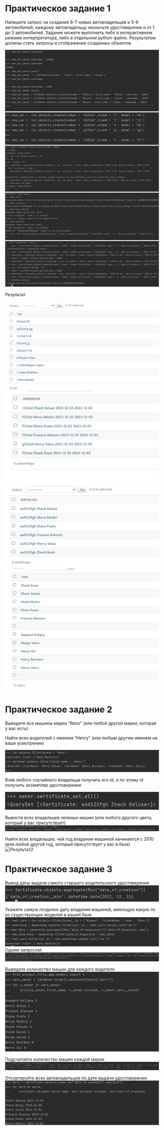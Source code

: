 # Практическое задание 1

Напишите запрос на создание 6-7 новых автовладельцев и 5-6 автомобилей, каждому автовладельцу назначьте удостоверение и от 1 до 3 автомобилей. Задание можете выполнить либо в интерактивном режиме интерпретатора, либо в отдельном python-файле. Результатом должны стать запросы и отображение созданных объектов.

![Результат2](Images/1.jpg)
![Результат2](Images/2.jpg)
![Результат2](Images/3.jpg)
![Результат2](Images/4.jpg)
![Результат2](Images/9.jpg)


 Результат

![Результат2](Images/5.jpg)
![Результат2](Images/6.jpg)
![Результат2](Images/7.jpg)
![Результат2](Images/8.jpg)


# Практическое задание 2

Выведете все машины марки “Reno” (или любой другой марки, которая у вас есть)

Найти всех водителей с именем “Henry” (или любым другим именем на ваше усмотрение)

![Результат2](Images/10.jpg)


Взяв любого случайного владельца получить его id, и по этому id получить экземпляр удостоверения

![Результат2](Images/11.jpg)


Вывести всех владельцев зеленых машин (или любого другого цвета, который у вас присутствует)
![Результат2](Images/1212.jpg)


Найти всех владельцев, чей год владения машиной начинается с 2010 (или любой другой год, который присутствует у вас в базе)
![Результат2](Images/1414.png)



# Практическое задание 3

Вывод даты выдачи самого старшего водительского удостоверения
![Результат2](Images/16.jpg)

Укажите самую позднюю дату владения машиной, имеющую какую-то из существующих моделей в вашей базе
![Результат2](Images/17.jpg)
Одним запросом:
![Результат2](Images/18.jpg)

Выведите количество машин для каждого водителя
![Результат2](Images/19.jpg)

Подсчитайте количество машин каждой марки
![Результат2](Images/20.jpg)

Отсортируйте всех автовладельцев по дате выдачи удостоверения
![Результат2](Images/21.jpg)